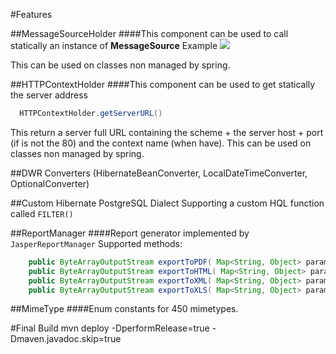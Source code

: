 #Features

##MessageSourceHolder
####This component can be used to call statically an instance of **MessageSource**
Example
![](http://s32.postimg.org/b3pk3fjlx/Screen_Shot_2016_05_08_at_12_55_56_PM.png)

This can be used on classes non managed by spring.

##HTTPContextHolder
####This component can be used to get statically the server address

```java
  HTTPContextHolder.getServerURL()
```
This return a server full URL containing the scheme + the server host + port (if is not the 80) and the context name (when have).
This can be used on classes non managed by spring.

##DWR Converters (HibernateBeanConverter, LocalDateTimeConverter, OptionalConverter)

##Custom Hibernate PostgreSQL Dialect
Supporting a custom HQL function called `FILTER()`

##ReportManager
####Report generator implemented by `JasperReportManager`
Supported methods:
```java
	public ByteArrayOutputStream exportToPDF( Map<String, Object> parameters, String reportPath );
	public ByteArrayOutputStream exportToHTML( Map<String, Object> parameters, String reportPath );
	public ByteArrayOutputStream exportToXML( Map<String, Object> parameters, String reportPath );
	public ByteArrayOutputStream exportToXLS( Map<String, Object> parameters, String reportPath );
```

##MimeType
####Enum constants for 450 mimetypes.


#Final Build
mvn deploy -DperformRelease=true -Dmaven.javadoc.skip=true
